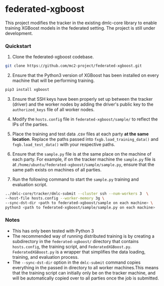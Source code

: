 # federated-xgboost
This project modifies the tracker in the existing dmlc-core library to enable training XGBoost models in the federated setting. The project is still under development.

### Quickstart
1. Clone the federated-xgboost codebase.

  ```sh
  git clone https://github.com/mc2-project/federated-xgboost.git
  ```

2. Ensure that the Python3 version of XGBoost has been installed on every machine that will be performing training.

  ```sh
  pip3 install xgboost
  ```

3. Ensure that SSH keys have been properly set up between the tracker (driver) and the worker nodes by adding the driver's public key to the `authorized_keys` file of all worker nodes.  

4. Modify the `hosts.config` file in `federated-xgboost/sample/` to reflect the IPs of the parties. 

5. Place the training and test data .csv files at each party **at the same location**. Replace the paths passed into `fxgb.load_training_data()` and `fxgb.load_test_data()` with your respective paths.

6. Ensure that the `sample.py` file is at the same place on the machine of each party. For example, if on the tracker machine the `sample.py` file is at `/home/ubuntu/federated-xgboost/sample/sample.py`, ensure that the same path exists on machines of all parties.  

7. Run the following command to start the `sample.py` training and evaluation script.
  ```sh
  ../dmlc-core/tracker/dmlc-submit --cluster ssh --num-workers 3  \
  --host-file hosts.config --worker-memory 3g \
  --sync-dst-dir <path to federated-xgboost/sample on each machine> \
  python3 <path to federated-xgboost/sample/sample.py on each machine>
  ``` 


### Notes
* This has only been tested with Python 3
* The recommended way of running distributed training is by creating a subdirectory in the `federated-xgboost/` directory that contains `hosts.config`, the training script, and `FederatedXGBoost.py`. `FederatedXGBoost.py` is a wrapper that simplifies the data loading, training, and evaluation process. 
* The `--sync-dst-dir` option in the `dmlc-submit` command copies everything in the passed in directory to all worker machines.This means that the training script can initially only be on the tracker machine, and will be automatically copied over to all parties once the job is submitted. 
